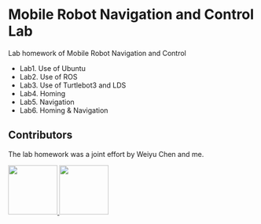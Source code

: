 # Mobile Robot Navigation and Control Lab

Lab homework of Mobile Robot Navigation and Control

- Lab1. Use of Ubuntu
- Lab2. Use of ROS
- Lab3. Use of Turtlebot3 and LDS
- Lab4. Homing
- Lab5. Navigation
- Lab6. Homing & Navigation


## Contributors

The lab homework was a joint effort by Weiyu Chen and me.

<a href="https://github.com/Wendy-Ying">
  <img src="https://avatars.githubusercontent.com/u/143325815?v=4" width="100" />
</a>

<a href="https://github.com/VivianChencwy">
  <img src="https://avatars.githubusercontent.com/u/128114805?v=4"  width="100"/>
</a>

